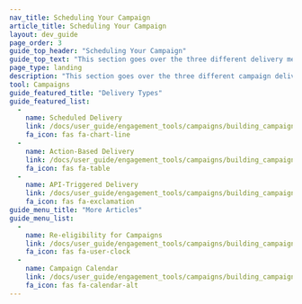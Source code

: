 ```yaml
---
nav_title: Scheduling Your Campaign
article_title: Scheduling Your Campaign
layout: dev_guide
page_order: 3
guide_top_header: "Scheduling Your Campaign"
guide_top_text: "This section goes over the three different delivery methods Braze offers (Scheduled Delivery, Action-Based Delivery, and API-triggered Delivery) and how to set them up and use them.<br><br>Choosing how your campaign gets delivered is crucial in developing an effective campaign. Thankfully, with Braze you have fine-tuned control over when and how your campaigns get sent. <br><br>Every savvy marketer knows that timing is key, which is why Braze provides multiple scheduling options that will empower you to reach users at precisely the right time. Ample flexibility, however, may cause uncertainty over which type of schedule fits best with your campaign's goals. To help you get the most of Braze's platform, we've created this handy guide that reviews your scheduling options, best practices, and use cases."
page_type: landing
description: "This section goes over the three different campaign delivery methods (Scheduled Delivery, Action-based Deliver, and API-triggered Delivery) and how to set up and use them."
tool: Campaigns
guide_featured_title: "Delivery Types"
guide_featured_list:
  - 
    name: Scheduled Delivery
    link: /docs/user_guide/engagement_tools/campaigns/building_campaigns/delivery_types/scheduled_delivery/
    fa_icon: fas fa-chart-line
  - 
    name: Action-Based Delivery
    link: /docs/user_guide/engagement_tools/campaigns/building_campaigns/delivery_types/triggered_delivery/
    fa_icon: fas fa-table
  - 
    name: API-Triggered Delivery
    link: /docs/user_guide/engagement_tools/campaigns/building_campaigns/delivery_types/api_triggered_delivery/
    fa_icon: fas fa-exclamation
guide_menu_title: "More Articles"
guide_menu_list:
  - 
    name: Re-eligibility for Campaigns
    link: /docs/user_guide/engagement_tools/campaigns/building_campaigns/delivery_types/reeligibility/
    fa_icon: fas fa-user-clock
  - 
    name: Campaign Calendar
    link: /docs/user_guide/engagement_tools/campaigns/building_campaigns/delivery_types/campaign_calendar/
    fa_icon: fas fa-calendar-alt
---
```


